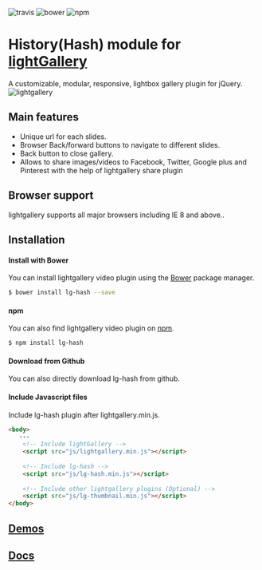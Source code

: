 ![travis](https://travis-ci.org/sachinchoolur/lg-hash.svg?branch=master)
![bower](https://img.shields.io/bower/v/lg-hash.svg)
![npm](https://img.shields.io/npm/v/lg-hash.svg)

# History(Hash) module for [lightGallery](http://sachinchoolur.github.io/lightGallery/)
A customizable, modular, responsive, lightbox gallery plugin for jQuery.
![lightgallery](https://raw.githubusercontent.com/sachinchoolur/lightGallery/master/lib/lg.png)

Main features
---

* Unique url for each slides.
* Browser Back/forward buttons to navigate to different slides.
* Back button to close gallery.
* Allows to share images/videos to Facebook, Twitter, Google plus and Pinterest with the help of lightgallery share plugin
 
Browser support
---
lightgallery supports all major browsers including IE 8 and above..


Installation
---
#### Install with Bower

You can install lightgallery video plugin using the [Bower](http://bower.io) package manager.

```sh
$ bower install lg-hash --save
```

#### npm

You can also find lightgallery video plugin on [npm](http://npmjs.org).

```sh
$ npm install lg-hash
```
#### Download from Github

You can also directly download lg-hash from github.

#### Include Javascript files
Include lg-hash plugin after lightgallery.min.js.
``` html
<body>
   ---
    <!-- Include lightGallery -->
    <script src="js/lightgallery.min.js"></script>
    
    <!-- Include lg-hash -->
    <script src="js/lg-hash.min.js"></script>
    
    <!-- Include other lightgallery plugins (Optional) -->
    <script src="js/lg-thumbnail.min.js"></script>
</body>  
```

[Demos](http://sachinchoolur.github.io/lightGallery/demos/hash.html)
----
  
[Docs](http://sachinchoolur.github.io/lightGallery/docs/api.html#lg-hash)
-----

<!-- License
---

#### Commercial license
If you want to use lightGallery to develop commercial sites, themes, projects, and applications, the Commercial license is the appropriate license. With this option, your source code is kept proprietary. Purchase a lightGallery Commercial License at uplabs.com/posts/lightgallery

#### Open source license

If you are creating an open source application under a license compatible with the GNU GPL license v3, you may use this project under the terms of the GPLv3.

Follow me on twitter [@sachinchoolur](https://twitter.com/sachinchoolur) for the latest news, updates about this project. -->

